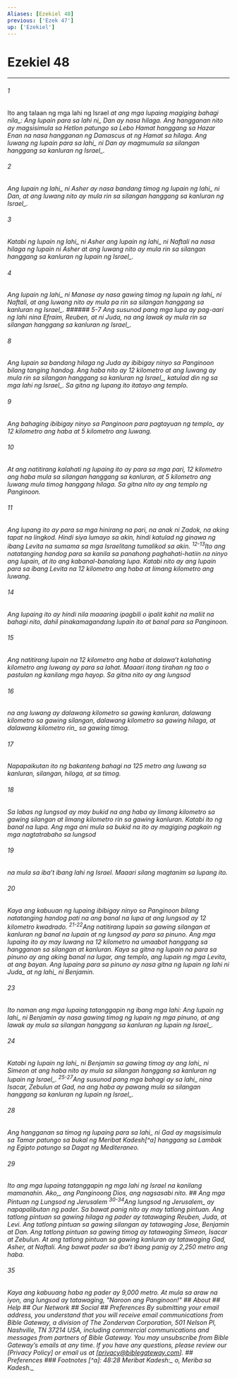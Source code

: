 ```yaml
---
Aliases: [Ezekiel 48]
previous: ['Ezek 47']
up: ['Ezekiel']
---
```

# Ezekiel 48

***






















###### 1 










Ito ang talaan ng mga lahi ng Israel <i class="trans-change">at ang mga lupaing magiging bahagi nila_: Ang lupain para <i class="trans-change">sa lahi ni_ Dan ay nasa hilaga. Ang hangganan nito ay magsisimula sa Hetlon patungo sa Lebo Hamat hanggang sa Hazar Enan na nasa hangganan ng Damascus at ng Hamat sa hilaga. Ang luwang ng lupain <i class="trans-change">para sa lahi_ ni Dan ay magmumula sa silangan hanggang sa kanluran <i class="trans-change">ng Israel_. 





















###### 2 










Ang lupain <i class="trans-change">ng lahi_ ni Asher ay nasa bandang timog ng lupain <i class="trans-change">ng lahi_ ni Dan, at ang luwang nito ay mula rin sa silangan hanggang sa kanluran <i class="trans-change">ng Israel_. 





















###### 3 










Katabi ng lupain <i class="trans-change">ng lahi_ ni Asher ang lupain <i class="trans-change">ng lahi_ ni Naftali na nasa hilaga ng lupain ni Asher at ang luwang nito ay mula rin sa silangan hanggang sa kanluran ng lupain <i class="trans-change">ng Israel_. 





















###### 4 










Ang lupain <i class="trans-change">ng lahi_ ni Manase ay nasa gawing timog ng lupain <i class="trans-change">ng lahi_ ni Naftali, at ang luwang nito ay mula pa rin sa silangan hanggang sa kanluran <i class="trans-change">ng Israel_. ###### 5-7 Ang susunod pang mga lupa ay pag-aari ng lahi nina Efraim, Reuben, at ni Juda, na ang lawak ay mula rin sa silangan hanggang sa kanluran <i class="trans-change">ng Israel_. 





















###### 8 










Ang lupain sa bandang hilaga ng Juda ay ibibigay ninyo sa Panginoon bilang tanging handog. Ang haba nito ay 12 kilometro at ang luwang ay mula rin sa silangan hanggang sa kanluran <i class="trans-change">ng Israel_, katulad din ng sa mga lahi <i class="trans-change">ng Israel_. Sa gitna ng lupang ito itatayo ang templo. 





















###### 9 










Ang bahaging ibibigay ninyo sa Panginoon <i class="trans-change">para pagtayuan ng templo_ ay 12 kilometro ang haba at 5 kilometro ang luwang. 





















###### 10 










At ang natitirang kalahati ng lupaing ito ay para sa mga pari, 12 kilometro ang haba mula sa silangan hanggang sa kanluran, at 5 kilometro ang luwang mula timog hanggang hilaga. Sa gitna nito ay ang templo ng Panginoon. 





















###### 11 










Ang lupang ito ay para sa mga hinirang na pari, na anak ni Zadok, na aking tapat na lingkod. Hindi siya lumayo sa akin, hindi katulad ng ginawa ng ibang Levita na sumama sa mga Israelitang tumalikod sa akin. <sup class="versenum">12-13</sup>Ito ang natatanging handog para sa kanila sa panahong paghahati-hatiin na ninyo ang lupain, at ito ang kabanal-banalang lupa. Katabi nito ay ang lupain para sa ibang Levita na 12 kilometro ang haba at limang kilometro ang luwang. 





















###### 14 










Ang lupaing ito ay hindi nila maaaring ipagbili o ipalit kahit na maliit na bahagi nito, dahil pinakamagandang lupain ito at banal para sa Panginoon. 





















###### 15 










Ang natitirang lupain na 12 kilometro ang haba at dalawaʼt kalahating kilometro ang luwang ay para sa lahat. Maaari itong tirahan ng tao o pastulan ng kanilang mga hayop. Sa gitna nito ay ang lungsod 





















###### 16 










na ang luwang ay dalawang kilometro sa gawing kanluran, dalawang kilometro sa gawing silangan, dalawang kilometro sa gawing hilaga, at dalawang kilometro <i class="trans-change">rin_ sa gawing timog. 





















###### 17 










Napapaikutan ito ng bakanteng bahagi na 125 metro ang luwang sa kanluran, silangan, hilaga, at sa timog. 





















###### 18 










Sa labas ng lungsod ay may bukid na ang haba ay limang kilometro sa gawing silangan at limang kilometro rin sa gawing kanluran. Katabi ito ng banal na lupa. Ang mga ani mula sa bukid na ito ay magiging pagkain ng mga nagtatrabaho sa lungsod 





















###### 19 










na mula sa ibaʼt ibang lahi ng Israel. Maaari silang magtanim sa lupang ito. 





















###### 20 










Kaya ang kabuuan ng lupaing ibibigay ninyo sa Panginoon bilang natatanging handog pati na ang banal na lupa at ang lungsod ay 12 kilometro kwadrado. <sup class="versenum">21-22</sup>Ang natitirang lupain sa gawing silangan at kanluran ng banal na lupain at ng lungsod ay para sa pinuno. Ang mga lupaing ito ay may luwang na 12 kilometro na umaabot hanggang sa hangganan sa silangan at kanluran. Kaya sa gitna ng lupain na para sa pinuno ay ang aking banal na lugar, ang templo, ang lupain ng mga Levita, at ang bayan. Ang lupaing para sa pinuno ay nasa gitna ng lupain <i class="trans-change">ng lahi ni Juda_ at <i class="trans-change">ng lahi_ ni Benjamin. 





















###### 23 










Ito naman ang mga lupaing tatanggapin ng ibang mga lahi: Ang lupain <i class="trans-change">ng lahi_ ni Benjamin ay nasa gawing timog ng lupain ng mga pinuno, at ang lawak ay mula sa silangan hanggang sa kanluran ng lupain <i class="trans-change">ng Israel_. 





















###### 24 










Katabi ng lupain <i class="trans-change">ng lahi_ ni Benjamin sa gawing timog ay ang <i class="trans-change">lahi_ ni Simeon at ang haba nito ay mula sa silangan hanggang sa kanluran ng lupain <i class="trans-change">ng Israel_. <sup class="versenum">25-27</sup>Ang susunod pang mga bahagi ay sa <i class="trans-change">lahi_ nina Isacar, Zebulun at Gad, na ang haba ay pawang mula sa silangan hanggang sa kanluran ng lupain <i class="trans-change">ng Israel_. 





















###### 28 










Ang hangganan sa timog ng lupaing para <i class="trans-change">sa lahi_ ni Gad ay magsisimula sa Tamar patungo sa bukal ng Meribat Kadesh[^a] hanggang sa Lambak ng Egipto patungo sa Dagat ng Mediteraneo. 





















###### 29 










Ito ang mga lupaing tatanggapin ng mga lahi ng Israel na kanilang mamanahin. <i class="trans-change">Ako,_ ang Panginoong Dios, ang nagsasabi nito. ## Ang mga Pintuan ng Lungsod ng Jerusalem <sup class="versenum">30-34</sup>Ang lungsod <i class="trans-change">ng Jerusalem_ ay napapalibutan ng pader. Sa bawat panig nito ay may tatlong pintuan. Ang tatlong pintuan sa gawing hilaga ng pader ay tatawaging Reuben, Juda, at Levi. Ang tatlong pintuan sa gawing silangan ay tatawaging Jose, Benjamin at Dan. Ang tatlong pintuan sa gawing timog ay tatawaging Simeon, Isacar at Zebulun. At ang tatlong pintuan sa gawing kanluran ay tatawaging Gad, Asher, at Naftali. Ang bawat pader sa ibaʼt ibang panig ay 2,250 metro ang haba. 





















###### 35 










Kaya ang kabuuang haba ng pader ay 9,000 metro. At mula sa araw na iyon, ang lungsod ay tatawaging, "Naroon ang Panginoon!" ## About ## Help ## Our Network ## Social ## Preferences By submitting your email address, you understand that you will receive email communications from Bible Gateway, a division of The Zondervan Corporation, 501 Nelson Pl, Nashville, TN 37214 USA, including commercial communications and messages from partners of Bible Gateway. You may unsubscribe from Bible Gateway&rsquo;s emails at any time. If you have any questions, please review our [Privacy Policy] or email us at [privacy@biblegateway.com]. ## Preferences ### Footnotes [^a]: 48:28 _Meribat Kadesh_<i class="alternate">:_ o, <i class="alternate">Meriba sa Kadesh._
